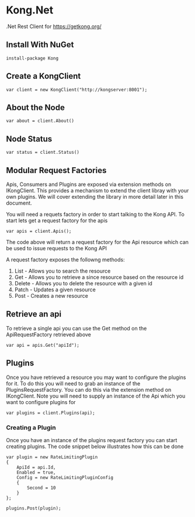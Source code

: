 # Kong.Net

.Net Rest Client for https://getkong.org/

## Install With NuGet

    install-package Kong

## Create a KongClient

    var client = new KongClient("http://kongserver:8001");

## About the Node

    var about = client.About()

## Node Status

    var status = client.Status()

## Modular Request Factories

Apis, Consumers and Plugins are exposed via extension methods on IKongClient. This provides a mechanism to extend the client libray with your own plugins. We will cover extending the library in more detail later in this document.

You will need a requets factory in order to start talking to the Kong API. To start lets get a request factory for the apis

    var apis = client.Apis();

The code above will return a request factory for the Api resource which can be used to issue requests to the Kong API

A request factory exposes the followng methods:

1. List - Allows you to search the resource
2. Get - Allows you to retrieve a since resource based on the resource id
3. Delete - Allows you to delete the resource with a given id
4. Patch - Updates a given resource
5. Post - Creates a new resource

## Retrieve an api

To retrieve a single api you can use the Get method on the ApiRequestFactory retrieved above

    var api = apis.Get("apiId");

## Plugins

Once you have retrieved a resource you may want to configure the plugins for it. To do this you will need to grab an instance of the PluginsRequestFactory. You can do this via the extension method on IKongClient. Note you will need to supply an instance of the Api which you want to configure plugins for

    var plugins = client.Plugins(api);

### Creating a Plugin

Once you have an instance of the plugins request factory you can start creating plugins. The code snippet below illustrates how this can be done

    var plugin = new RateLimitingPlugin
    {
        ApiId = api.Id,
        Enabled = true,
        Config = new RateLimitingPluginConfig
        {
            Second = 10
        }
    };

    plugins.Post(plugin);